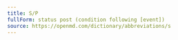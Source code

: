 ```yaml
---
title: S/P
fullForm: status post (condition following [event])
source: https://openmd.com/dictionary/abbreviations/s
---
```

